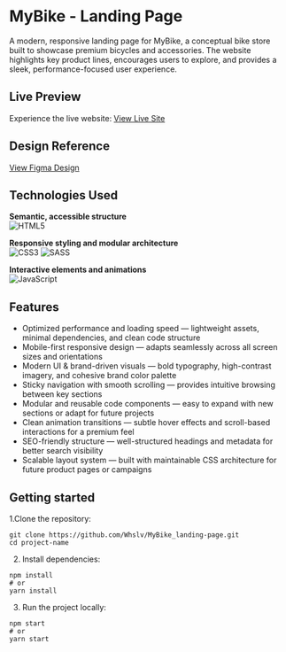 # MyBike - Landing Page

A modern, responsive landing page for MyBike, a conceptual bike store built to showcase premium bicycles and accessories. The website highlights key product lines, encourages users to explore, and provides a sleek, performance-focused user experience.

## Live Preview

Experience the live website: [View Live Site](https://whslv.github.io/layout_landing-page/)

## Design Reference
[View Figma Design](https://www.figma.com/design/2KA70CUpwTQfZP1kQlxZmj/MyBIKE-New-Version?node-id=0-1&t=W0MNle93rFdfAkdy-1)

## Technologies Used
**Semantic, accessible structure** <br>
![HTML5](https://img.shields.io/badge/html5-%23E34F26.svg?style=for-the-badge&logo=html5&logoColor=white) <br>

**Responsive styling and modular architecture** <br>
![CSS3](https://img.shields.io/badge/css3-%231572B6.svg?style=for-the-badge&logo=css3&logoColor=white) ![SASS](https://img.shields.io/badge/SASS-hotpink.svg?style=for-the-badge&logo=SASS&logoColor=white) <br>

**Interactive elements and animations** <br>
![JavaScript](https://img.shields.io/badge/javascript-%23323330.svg?style=for-the-badge&logo=javascript&logoColor=%23F7DF1E) <br>

## Features

- Optimized performance and loading speed — lightweight assets, minimal dependencies, and clean code structure
- Mobile-first responsive design — adapts seamlessly across all screen sizes and orientations
- Modern UI & brand-driven visuals — bold typography, high-contrast imagery, and cohesive brand color palette
- Sticky navigation with smooth scrolling — provides intuitive browsing between key sections
- Modular and reusable code components — easy to expand with new sections or adapt for future projects
- Clean animation transitions — subtle hover effects and scroll-based interactions for a premium feel
- SEO-friendly structure — well-structured headings and metadata for better search visibility
- Scalable layout system — built with maintainable CSS architecture for future product pages or campaigns

## Getting started

1.Clone the repository:

```
git clone https://github.com/Whslv/MyBike_landing-page.git
cd project-name
```

2. Install dependencies:
```
npm install
# or
yarn install
```

3. Run the project locally:
```
npm start
# or
yarn start
```
